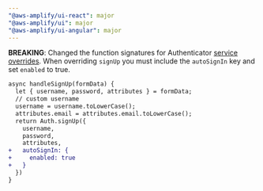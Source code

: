 ```yaml
---
"@aws-amplify/ui-react": major
"@aws-amplify/ui": major
"@aws-amplify/ui-angular": major
---
```


**BREAKING**: Changed the function signatures for Authenticator [service overrides](https://ui.docs.amplify.aws/react/connected-components/authenticator/customization#override-function-calls).  When overriding `signUp` you must include the `autoSignIn` key and set `enabled` to true.

```diff
async handleSignUp(formData) {
  let { username, password, attributes } = formData;
  // custom username
  username = username.toLowerCase();
  attributes.email = attributes.email.toLowerCase();
  return Auth.signUp({
    username,
    password,
    attributes,
+   autoSignIn: {
+     enabled: true
+   }
  })
}
```
